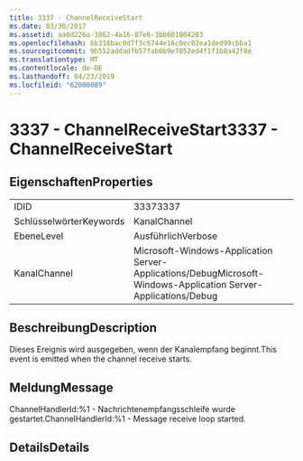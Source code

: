 ```yaml
---
title: 3337 - ChannelReceiveStart
ms.date: 03/30/2017
ms.assetid: aa0d226a-3862-4a16-87e6-3bb601084203
ms.openlocfilehash: 6b318bac0d7f3c6744e16c0ec02ea1ded99cbba1
ms.sourcegitcommit: 9b552addadfb57fab0b9e7852ed4f1f1b8a42f8e
ms.translationtype: MT
ms.contentlocale: de-DE
ms.lasthandoff: 04/23/2019
ms.locfileid: "62000089"
---
```

# <a name="3337---channelreceivestart"></a><span data-ttu-id="ab6c5-102">3337 - ChannelReceiveStart</span><span class="sxs-lookup"><span data-stu-id="ab6c5-102">3337 - ChannelReceiveStart</span></span>
## <a name="properties"></a><span data-ttu-id="ab6c5-103">Eigenschaften</span><span class="sxs-lookup"><span data-stu-id="ab6c5-103">Properties</span></span>  
  
|||  
|-|-|  
|<span data-ttu-id="ab6c5-104">ID</span><span class="sxs-lookup"><span data-stu-id="ab6c5-104">ID</span></span>|<span data-ttu-id="ab6c5-105">3337</span><span class="sxs-lookup"><span data-stu-id="ab6c5-105">3337</span></span>|  
|<span data-ttu-id="ab6c5-106">Schlüsselwörter</span><span class="sxs-lookup"><span data-stu-id="ab6c5-106">Keywords</span></span>|<span data-ttu-id="ab6c5-107">Kanal</span><span class="sxs-lookup"><span data-stu-id="ab6c5-107">Channel</span></span>|  
|<span data-ttu-id="ab6c5-108">Ebene</span><span class="sxs-lookup"><span data-stu-id="ab6c5-108">Level</span></span>|<span data-ttu-id="ab6c5-109">Ausführlich</span><span class="sxs-lookup"><span data-stu-id="ab6c5-109">Verbose</span></span>|  
|<span data-ttu-id="ab6c5-110">Kanal</span><span class="sxs-lookup"><span data-stu-id="ab6c5-110">Channel</span></span>|<span data-ttu-id="ab6c5-111">Microsoft-Windows-Application Server-Applications/Debug</span><span class="sxs-lookup"><span data-stu-id="ab6c5-111">Microsoft-Windows-Application Server-Applications/Debug</span></span>|  
  
## <a name="description"></a><span data-ttu-id="ab6c5-112">Beschreibung</span><span class="sxs-lookup"><span data-stu-id="ab6c5-112">Description</span></span>  
 <span data-ttu-id="ab6c5-113">Dieses Ereignis wird ausgegeben, wenn der Kanalempfang beginnt.</span><span class="sxs-lookup"><span data-stu-id="ab6c5-113">This event is emitted when the channel receive starts.</span></span>  
  
## <a name="message"></a><span data-ttu-id="ab6c5-114">Meldung</span><span class="sxs-lookup"><span data-stu-id="ab6c5-114">Message</span></span>  
 <span data-ttu-id="ab6c5-115">ChannelHandlerId:%1 - Nachrichtenempfangsschleife wurde gestartet.</span><span class="sxs-lookup"><span data-stu-id="ab6c5-115">ChannelHandlerId:%1 - Message receive loop started.</span></span>  
  
## <a name="details"></a><span data-ttu-id="ab6c5-116">Details</span><span class="sxs-lookup"><span data-stu-id="ab6c5-116">Details</span></span>
